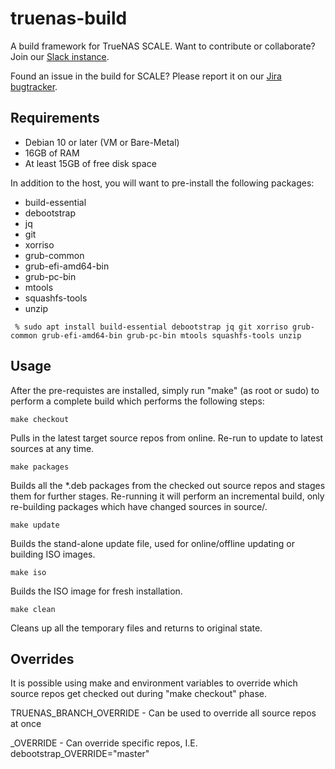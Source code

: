# truenas-build

A build framework for TrueNAS SCALE. Want to contribute or collaborate? Join our [Slack instance](https://www.ixsystems.com/community/threads/collaborator-community-slack-instance.85717/ "Slack Instance"). 

Found an issue in the build for SCALE? Please report it on our [Jira bugtracker](https://jira.ixsystems.com).

## Requirements

 - Debian 10 or later (VM or Bare-Metal)
 - 16GB of RAM
 - At least 15GB of free disk space

In addition to the host, you will want to pre-install the following packages:

* build-essential
* debootstrap
* jq
* git
* xorriso
* grub-common
* grub-efi-amd64-bin
* grub-pc-bin
* mtools
* squashfs-tools
* unzip

``` % sudo apt install build-essential debootstrap jq git xorriso grub-common grub-efi-amd64-bin grub-pc-bin mtools squashfs-tools unzip```

## Usage

After the pre-requistes are installed, simply run "make" (as root or sudo) to perform a complete build which performs the following steps:

``` make checkout ```

Pulls in the latest target source repos from online. Re-run to update to latest sources at any time.

``` make packages ```

Builds all the *.deb packages from the checked out source repos and stages them for further stages. Re-running it will perform an incremental build, only re-building packages which have changed sources in source/<packagename>.

``` make update ```

Builds the stand-alone update file, used for online/offline updating or building ISO images.

``` make iso ```

Builds the ISO image for fresh installation.


``` make clean ```

Cleans up all the temporary files and returns to original state.


## Overrides

It is possible using make and environment variables to override which source repos get checked out during "make checkout" phase.

TRUENAS_BRANCH_OVERRIDE - Can be used to override all source repos at once

<NAME>_OVERRIDE - Can override specific repos, I.E. debootstrap_OVERRIDE="master"
